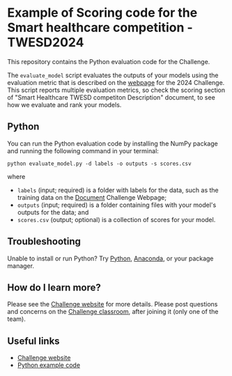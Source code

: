 # Example of Scoring code for the Smart healthcare competition - TWESD2024

This repository contains the Python evaluation code for the Challenge.

The `evaluate_model` script evaluates the outputs of your models using the evaluation metric that is described on the [webpage](http://www.ceslab.org/TWESD2024/) for the 2024 Challenge. 
This script reports multiple evaluation metrics, so check the scoring section of "Smart Healthcare TWESD competiton Description" document, to see how we evaluate and rank your models.

## Python

You can run the Python evaluation code by installing the NumPy package and running the following command in your terminal:

    python evaluate_model.py -d labels -o outputs -s scores.csv

where

- `labels` (input; required) is a folder with labels for the data, such as the training data on the [Document](https://streaklinks.com/B8t02MAUVLoFA3M_tQ3_Zzqd/https%3A%2F%2Fdocs.google.com%2Fdocument%2Fd%2Fe%2F2PACX-1vSnVQb7K-wOnD6n4rrdqvgwXhX0qfIMEmf8U2BuoHqcRJBIE3Yw0_AnqZy7c_RyL89wmHAVpAJExzJD%2Fpub) Challenge Webpage;
- `outputs` (input; required) is a folder containing files with your model's outputs for the data; and
- `scores.csv` (output; optional) is a collection of scores for your model.

## Troubleshooting

Unable to install or run Python? Try [Python](https://www.python.org/downloads/), [Anaconda](https://www.anaconda.com/products/individual), or your package manager.

## How do I learn more?

Please see the [Challenge website](http://www.ceslab.org/TWESD2024/) for more details. Please post questions and concerns on the [Challenge classroom](https://classroom.google.com/u/1/c/NjUyNjE0ODk0MDg5), after joining it (only one of the team).

## Useful links

- [Challenge website](http://www.ceslab.org/TWESD2024/)
- [Python example code](https://github.com/aymenabid-lab/code-competiton-TWESD-2024/tree/main)

